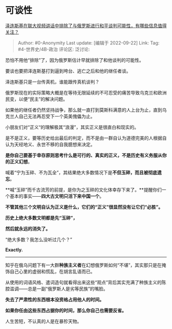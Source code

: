# 可谈性
[泽连斯基在联大视频讲话中排除了与俄罗斯进行和平谈判可能性，有哪些信息值得关注？](https://www.zhihu.com/question/554855702/answer/2684715658)

> Author: #0-Anonymity
> Last update: [编辑于 2022-09-22]
> Link:
> Tag: #4-世界史/4B-政治
> 评论区:
> 泛讨论:

恐怕不用他“排除”了，因为俄罗斯估计早就排除了和他谈判的可能性。

要谈也要把泽连斯基打到逼到垮台、逃亡之后和他的继任者谈。

泽连斯基只是一台传真机，谁能跟传真机谈判？

俄罗斯现在的实际策略大概是在等待无限延续的不可忍受的痛苦导致乌克兰和欧洲民变，以便“民主”的解决问题。

如果他的继任者仍然坚持战争，那么就一直打到莫斯科满意的人上台为止，直到乌克兰人自己无法再忍受下一个英美傀儡为止。

小朋友们对“正义“的理解极其“浪漫”，其实正义是很直白和现实的。

是不是正义，要等历史给出最后的判定，而不是由一群自认为道德完美的人根据自认为天经地义、永世不移的自我臆想来决定。

**是你自己要基于幸存原则思考什么是可行的、真实的正义，不是历史有义务服从你的正义幻想**。

喊着“宁为玉碎、不为瓦全”，其结果绝大多数情况下是**不但玉碎，而且被彻底遗忘**。

**喊“玉碎”而千古流芳的前提，是你为之玉碎的文化体幸存下来了。**提醒你们一个基本的事实——**四大古文明只活下来中国一个**。

**不管其他三个文明自认为正义是什么，它们的“正义”很显然没有让它们“必胜”。**

**历史上绝大多数文明都是先“玉碎”，**

**然后就永远的消失了。**

“绝大多数？我怎么没听过几个？”

**Exactly.**

---

知乎在俄乌问题下有一大群**种族主义者**在幻想俄罗斯如何“不堪”，其实那只是在掩饰自己心里的虚弱和慌乱，在胡言乱语而已。

从使用的词语风格、遣词造句就看得出来这些“观点”背后其实充满了种族主义的陈腔滥调——总是一副“俄罗斯人是劣等民族”的嘴脸。

**失去了严肃性的东西根本没资格占用他人的时间。**

**如果你任由这些东西占据你的时间，那么你自己也需要反省。**

人生苦短，不认真的人是在暴殄天物。
